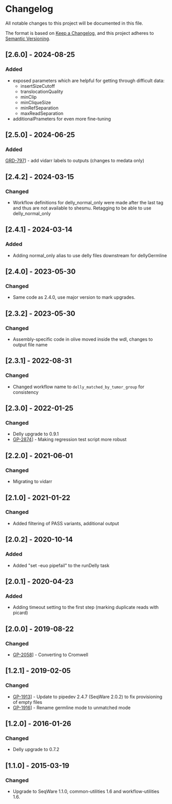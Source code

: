 # Changelog
All notable changes to this project will be documented in this file.

The format is based on [Keep a Changelog](https://keepachangelog.com/en/1.0.0/),
and this project adheres to [Semantic Versioning](https://semver.org/spec/v2.0.0.html).

## [2.6.0] - 2024-08-25
### Added
- exposed parameters which are helpful for getting through difficult data:
  * insertSizeCutoff
  * translocationQuality
  * minClip
  * minCliqueSize
  * minRefSeparation
  * maxReadSeparation
- additionalPrameters for even more fine-tuning

## [2.5.0] - 2024-06-25
### Added
[GRD-797](https://jira.oicr.on.ca/browse/GRD-797)] - add vidarr labels to outputs (changes to medata only)

## [2.4.2] - 2024-03-15
### Changed
- Workflow definitions for delly_normal_only were made after the last tag and thus are not available to shesmu. Retagging to be able to use delly_normal_only

## [2.4.1] - 2024-03-14
### Added
- Adding normal_only alias to use delly files downstream for dellyGermline

## [2.4.0] - 2023-05-30
### Changed
- Same code as 2.4.0, use major version to mark upgrades.

## [2.3.2] - 2023-05-30
### Changed
- Assembly-specific code in olive moved inside the wdl, changes to output file name

## [2.3.1] - 2022-08-31
### Changed
- Changed workflow name to `delly_matched_by_tumor_group` for consistency

## [2.3.0] - 2022-01-25
### Changed
- Delly upgrade to 0.9.1
- [GP-2874](https://jira.oicr.on.ca/browse/GP-2874)] - Making regression test script more robust

## [2.2.0] - 2021-06-01
### Changed
- Migrating to vidarr

## [2.1.0] - 2021-01-22
### Changed
- Added filtering of PASS variants, additional output

## [2.0.2] - 2020-10-14
### Added
- Added "set -euo pipefail" to the runDelly task

## [2.0.1] - 2020-04-23
### Added
- Adding timeout setting to the first step (marking duplicate reads with picard)

## [2.0.0] - 2019-08-22
### Changed
- [GP-2058](https://jira.oicr.on.ca/browse/GP-2058)] - Converting to Cromwell

## [1.2.1] - 2019-02-05
### Changed
- [GP-1913](https://jira.oicr.on.ca/browse/GP-1913)] - Update to pipedev 2.4.7 (SeqWare 2.0.2) to fix provisioning of empty files
- [GP-1916](https://jira.oicr.on.ca/browse/GP-1916)] - Rename germline mode to unmatched mode

## [1.2.0] - 2016-01-26
### Changed
- Delly upgrade to 0.7.2

## [1.1.0] - 2015-03-19
### Changed
- Upgrade to SeqWare 1.1.0, common-utilities 1.6 and workflow-utilities 1.6.
